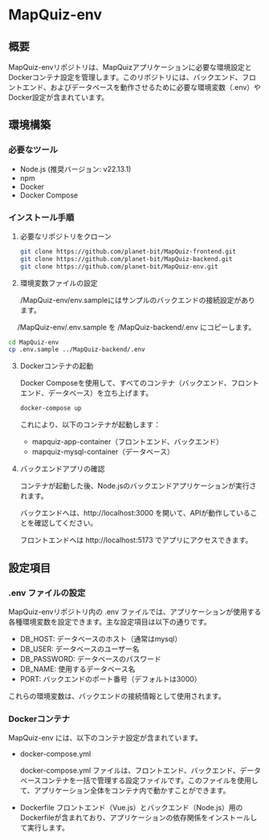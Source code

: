 # MapQuiz-env

## 概要

MapQuiz-envリポジトリは、MapQuizアプリケーションに必要な環境設定とDockerコンテナ設定を管理します。このリポジトリには、バックエンド、フロントエンド、およびデータベースを動作させるために必要な環境変数（.env）やDocker設定が含まれています。

## 環境構築

### 必要なツール

- Node.js (推奨バージョン: v22.13.1)
- npm
- Docker
- Docker Compose

### インストール手順

1. 必要なリポジトリをクローン

   ```sh
   git clone https://github.com/planet-bit/MapQuiz-frontend.git
   git clone https://github.com/planet-bit/MapQuiz-backend.git
   git clone https://github.com/planet-bit/MapQuiz-env.git
   ```

2. 環境変数ファイルの設定

   /MapQuiz-env/env.sampleにはサンプルのバックエンドの接続設定があります。
   
　 /MapQuiz-env/.env.sample を /MapQuiz-backend/.env にコピーします。

   ```sh
   cd MapQuiz-env
   cp .env.sample ../MapQuiz-backend/.env
   ```

3. Dockerコンテナの起動

   Docker Composeを使用して、すべてのコンテナ（バックエンド、フロントエンド、データベース）を立ち上げます。

   ```sh
   docker-compose up
   ```

   これにより、以下のコンテナが起動します：

   - mapquiz-app-container（フロントエンド、バックエンド）
   - mapquiz-mysql-container（データベース）

4. バックエンドアプリの確認

   コンテナが起動した後、Node.jsのバックエンドアプリケーションが実行されます。
   
   
   バックエンドへは、http://localhost:3000 を開いて、APIが動作していることを確認してください。

   フロントエンドへは http://localhost:5173 でアプリにアクセスできます。
   
## 設定項目

### .env ファイルの設定

MapQuiz-envリポジトリ内の .env ファイルでは、アプリケーションが使用する各種環境変数を設定できます。主な設定項目は以下の通りです。

- DB_HOST: データベースのホスト（通常はmysql）
- DB_USER: データベースのユーザー名
- DB_PASSWORD: データベースのパスワード
- DB_NAME: 使用するデータベース名
- PORT: バックエンドのポート番号（デフォルトは3000）

これらの環境変数は、バックエンドの接続情報として使用されます。

### Dockerコンテナ

MapQuiz-env には、以下のコンテナ設定が含まれています。

- docker-compose.yml

   docker-compose.yml ファイルは、フロントエンド、バックエンド、データベースコンテナを一括で管理する設定ファイルです。このファイルを使用して、アプリケーション全体をコンテナ内で動かすことができます。

- Dockerfile
   フロントエンド（Vue.js）とバックエンド（Node.js）用のDockerfileが含まれており、アプリケーションの依存関係をインストールして実行します。
